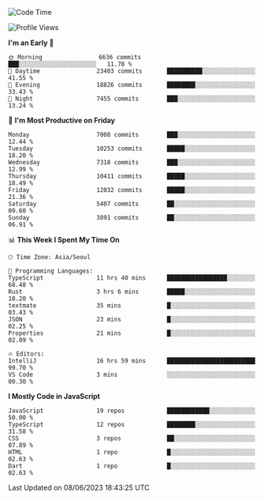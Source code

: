 <!--START_SECTION:waka-->
![Code Time](http://img.shields.io/badge/Code%20Time-4%2C991%20hrs%2045%20mins-blue)

![Profile Views](http://img.shields.io/badge/Profile%20Views-1-blue)

**I'm an Early 🐤** 

```text
🌞 Morning                6636 commits        ███░░░░░░░░░░░░░░░░░░░░░░   11.78 % 
🌆 Daytime                23403 commits       ██████████░░░░░░░░░░░░░░░   41.55 % 
🌃 Evening                18826 commits       ████████░░░░░░░░░░░░░░░░░   33.43 % 
🌙 Night                  7455 commits        ███░░░░░░░░░░░░░░░░░░░░░░   13.24 % 
```
📅 **I'm Most Productive on Friday** 

```text
Monday                   7008 commits        ███░░░░░░░░░░░░░░░░░░░░░░   12.44 % 
Tuesday                  10253 commits       █████░░░░░░░░░░░░░░░░░░░░   18.20 % 
Wednesday                7318 commits        ███░░░░░░░░░░░░░░░░░░░░░░   12.99 % 
Thursday                 10411 commits       █████░░░░░░░░░░░░░░░░░░░░   18.49 % 
Friday                   12032 commits       █████░░░░░░░░░░░░░░░░░░░░   21.36 % 
Saturday                 5407 commits        ██░░░░░░░░░░░░░░░░░░░░░░░   09.60 % 
Sunday                   3891 commits        ██░░░░░░░░░░░░░░░░░░░░░░░   06.91 % 
```


📊 **This Week I Spent My Time On** 

```text
🕑︎ Time Zone: Asia/Seoul

💬 Programming Languages: 
TypeScript               11 hrs 40 mins      █████████████████░░░░░░░░   68.48 % 
Rust                     3 hrs 6 mins        █████░░░░░░░░░░░░░░░░░░░░   18.20 % 
textmate                 35 mins             █░░░░░░░░░░░░░░░░░░░░░░░░   03.43 % 
JSON                     23 mins             █░░░░░░░░░░░░░░░░░░░░░░░░   02.25 % 
Properties               21 mins             █░░░░░░░░░░░░░░░░░░░░░░░░   02.09 % 

🔥 Editors: 
IntelliJ                 16 hrs 59 mins      █████████████████████████   99.70 % 
VS Code                  3 mins              ░░░░░░░░░░░░░░░░░░░░░░░░░   00.30 % 
```

**I Mostly Code in JavaScript** 

```text
JavaScript               19 repos            ████████████░░░░░░░░░░░░░   50.00 % 
TypeScript               12 repos            ████████░░░░░░░░░░░░░░░░░   31.58 % 
CSS                      3 repos             ██░░░░░░░░░░░░░░░░░░░░░░░   07.89 % 
HTML                     1 repo              █░░░░░░░░░░░░░░░░░░░░░░░░   02.63 % 
Dart                     1 repo              █░░░░░░░░░░░░░░░░░░░░░░░░   02.63 % 
```




 Last Updated on 08/06/2023 18:43:25 UTC
<!--END_SECTION:waka-->
